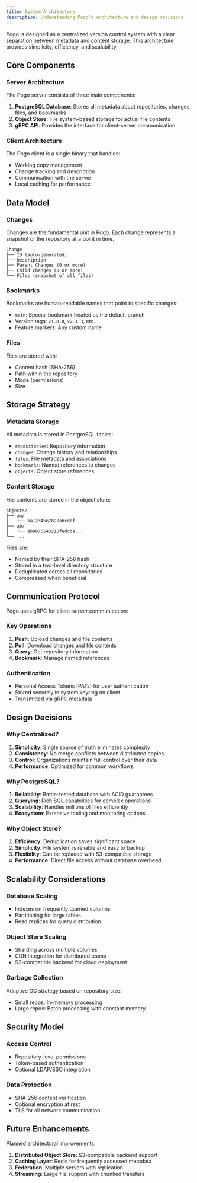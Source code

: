 ```yaml
---
title: System Architecture
description: Understanding Pogo's architecture and design decisions
---
```


Pogo is designed as a centralized version control system with a clear separation between metadata and content storage. This architecture provides simplicity, efficiency, and scalability.

## Core Components

### Server Architecture

The Pogo server consists of three main components:

1. **PostgreSQL Database**: Stores all metadata about repositories, changes, files, and bookmarks
2. **Object Store**: File system-based storage for actual file contents
3. **gRPC API**: Provides the interface for client-server communication

### Client Architecture

The Pogo client is a single binary that handles:

- Working copy management
- Change tracking and description
- Communication with the server
- Local caching for performance

## Data Model

### Changes

Changes are the fundamental unit in Pogo. Each change represents a snapshot of the repository at a point in time.

```
Change
├── ID (auto-generated)
├── Description
├── Parent Changes (0 or more)
├── Child Changes (0 or more)
└── Files (snapshot of all files)
```

### Bookmarks

Bookmarks are human-readable names that point to specific changes:

- `main`: Special bookmark treated as the default branch
- Version tags: `v1.0.0`, `v2.1.3`, etc.
- Feature markers: Any custom name

### Files

Files are stored with:
- Content hash (SHA-256)
- Path within the repository
- Mode (permissions)
- Size

## Storage Strategy

### Metadata Storage

All metadata is stored in PostgreSQL tables:

- `repositories`: Repository information
- `changes`: Change history and relationships
- `files`: File metadata and associations
- `bookmarks`: Named references to changes
- `objects`: Object store references

### Content Storage

File contents are stored in the object store:

```
objects/
├── aa/
│   └── aa1234567890abcdef...
├── ab/
│   └── ab9876543210fedcba...
└── ...
```

Files are:
- Named by their SHA-256 hash
- Stored in a two-level directory structure
- Deduplicated across all repositories
- Compressed when beneficial

## Communication Protocol

Pogo uses gRPC for client-server communication:

### Key Operations

1. **Push**: Upload changes and file contents
2. **Pull**: Download changes and file contents
3. **Query**: Get repository information
4. **Bookmark**: Manage named references

### Authentication

- Personal Access Tokens (PATs) for user authentication
- Stored securely in system keyring on client
- Transmitted via gRPC metadata

## Design Decisions

### Why Centralized?

1. **Simplicity**: Single source of truth eliminates complexity
2. **Consistency**: No merge conflicts between distributed copies
3. **Control**: Organizations maintain full control over their data
4. **Performance**: Optimized for common workflows

### Why PostgreSQL?

1. **Reliability**: Battle-tested database with ACID guarantees
2. **Querying**: Rich SQL capabilities for complex operations
3. **Scalability**: Handles millions of files efficiently
4. **Ecosystem**: Extensive tooling and monitoring options

### Why Object Store?

1. **Efficiency**: Deduplication saves significant space
2. **Simplicity**: File system is reliable and easy to backup
3. **Flexibility**: Can be replaced with S3-compatible storage
4. **Performance**: Direct file access without database overhead

## Scalability Considerations

### Database Scaling

- Indexes on frequently queried columns
- Partitioning for large tables
- Read replicas for query distribution

### Object Store Scaling

- Sharding across multiple volumes
- CDN integration for distributed teams
- S3-compatible backend for cloud deployment

### Garbage Collection

Adaptive GC strategy based on repository size:
- Small repos: In-memory processing
- Large repos: Batch processing with constant memory

## Security Model

### Access Control

- Repository-level permissions
- Token-based authentication
- Optional LDAP/SSO integration

### Data Protection

- SHA-256 content verification
- Optional encryption at rest
- TLS for all network communication

## Future Enhancements

Planned architectural improvements:

1. **Distributed Object Store**: S3-compatible backend support
2. **Caching Layer**: Redis for frequently accessed metadata
3. **Federation**: Multiple servers with replication
4. **Streaming**: Large file support with chunked transfers